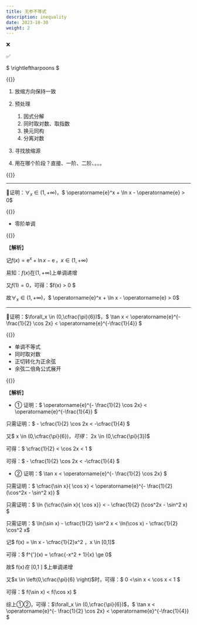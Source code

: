 ```yaml
---
title: 无参不等式
description: inequality
date: 2023-10-30
weight: 2
---
```


<style>
th, td {
  border: 1px solid rgb(190, 190, 190);
}
</style>

&#10060;

&#9989;

$ \rightleftharpoons $


{{<alert color="danger" title="注意" >}}

1. 放缩方向保持一致

2. 预处理
   1. 因式分解
   2. 同时取对数、取指数
   3. 换元同构
   4. 分离对数

3. 寻找放缩源

4. 用在哪个阶段？直接、一阶、二阶、。。。


{{</alert>}}


---
&#128311;证明：$\forall_x \in (1,+ \infty)$，$ \operatorname{e}^x + \ln x - \operatorname{e} > 0$

{{<alert color="danger" title="注意" >}}

- 零阶单调

{{</alert>}}

【**解析**】

记$f(x) = \operatorname{e}^x + \ln x - \operatorname{e}$，$x \in (1,+ \infty)$

易知：$f(x)$在$(1,+ \infty)$上单调递增

又$f(1) = 0$，可得：$f(x) > 0 $

故$\forall_x \in (1,+ \infty)$，$ \operatorname{e}^x + \ln x - \operatorname{e} > 0$


---
&#128311;证明：$\forall_x \in (0,\cfrac{\pi}{6})$，$ \tan x < \operatorname{e}^{- \frac{1}{2} \cos 2x} < \operatorname{e}^{-\frac{1}{4}} $

{{<alert color="danger" title="注意" >}}

- 单调不等式
- 同时取对数
- 正切转化为正余弦
- 余弦二倍角公式展开

{{</alert>}}

【**解析**】


- &#9312; 证明：$ \operatorname{e}^{- \frac{1}{2} \cos 2x} < \operatorname{e}^{-\frac{1}{4}} $

只需证明：$ - \cfrac{1}{2} \cos 2x < -\cfrac{1}{4} $

又$ x \in (0,\cfrac{\pi}{6})$，可得：$ 2x \in (0,\cfrac{\pi}{3})$

可得：$ \cfrac{1}{2} < \cos 2x < 1 $

可得：$ - \cfrac{1}{2} \cos 2x < -\cfrac{1}{4} $


- &#9313; 证明：$ \tan x < \operatorname{e}^{- \frac{1}{2} \cos 2x} $

只需证明：$ \cfrac{\sin x}{ \cos x} < \operatorname{e}^{- \frac{1}{2} (\cos^2x - \sin^2 x)} $

只需证明：$ \ln {\cfrac{\sin x}{ \cos x}} < - \cfrac{1}{2} (\cos^2x - \sin^2 x) $

只需证明：$ \ln(\sin x) - \cfrac{1}{2} \sin^2 x < \ln(\cos x) - \cfrac{1}{2} \cos^2 x$

记$ f(x) = \ln x - \cfrac{1}{2}x^2 $，$x \in [0,1]$

可得：$ f^{'}(x) = \cfrac{-x^2 + 1}{x} \ge 0$

故$ f(x)$在$ [0,1 ] $上单调递增

又$x \in \left(0,\cfrac{\pi}{6} \right)$时，可得：$ 0 <\sin x < \cos x < 1 $

可得：$ f(\sin x) < f(\cos x) $

综上&#9312;&#9313;，可得：$\forall_x \in (0,\cfrac{\pi}{6})$，$ \tan x < \operatorname{e}^{- \frac{1}{2} \cos 2x} < \operatorname{e}^{-\frac{1}{4}} $

















